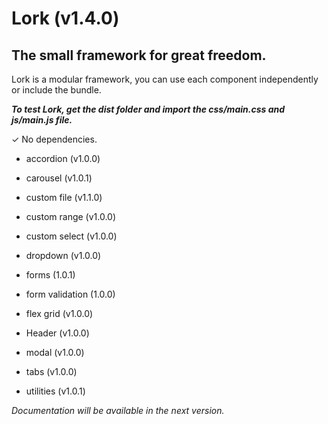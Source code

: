 # Lork (v1.4.0)

## The small framework for great freedom.

Lork is a modular framework, you can use each component independently or include the bundle.

***To test Lork, get the dist folder and import the css/main.css and js/main.js file.***

✓ No dependencies.

- accordion (v1.0.0)

- carousel (v1.0.1)

- custom file (v1.1.0)

- custom range (v1.0.0)

- custom select (v1.0.0)

- dropdown (v1.0.0)

- forms (1.0.1)

- form validation (1.0.0)

- flex grid (v1.0.0)

- Header (v1.0.0)

- modal (v1.0.0)

- tabs (v1.0.0)

- utilities (v1.0.1)



*Documentation will be available in the next version.*
